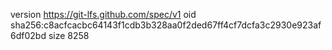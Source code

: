 version https://git-lfs.github.com/spec/v1
oid sha256:c8acfcacbc64143f1cdb3b328aa0f2ded67ff4cf7dcfa3c2930e923af6df02bd
size 8258
